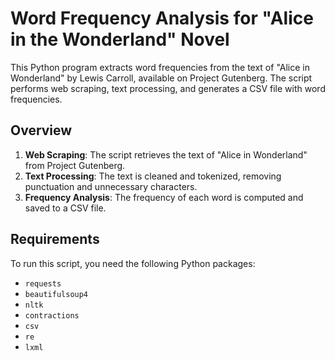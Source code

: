 # Word Frequency Analysis for "Alice in the Wonderland" Novel

This Python program extracts word frequencies from the text of "Alice in Wonderland" by Lewis Carroll, available on Project Gutenberg. The script performs web scraping, text processing, and generates a CSV file with word frequencies.

## Overview

1. **Web Scraping**: The script retrieves the text of "Alice in Wonderland" from Project Gutenberg.
2. **Text Processing**: The text is cleaned and tokenized, removing punctuation and unnecessary characters.
3. **Frequency Analysis**: The frequency of each word is computed and saved to a CSV file.

## Requirements

To run this script, you need the following Python packages:
- `requests`
- `beautifulsoup4`
- `nltk`
- `contractions`
- `csv`
- `re`
- `lxml`
